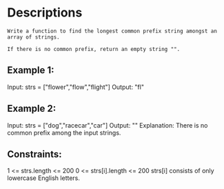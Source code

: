 # Descriptions

```
Write a function to find the longest common prefix string amongst an array of strings.

If there is no common prefix, return an empty string "".
```

## Example 1:

Input: strs = ["flower","flow","flight"]
Output: "fl"

## Example 2:

Input: strs = ["dog","racecar","car"]
Output: ""
Explanation: There is no common prefix among the input strings.
 

## Constraints:

1 <= strs.length <= 200
0 <= strs[i].length <= 200
strs[i] consists of only lowercase English letters.